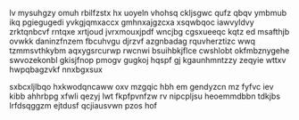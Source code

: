 lv mysuhgzy omuh rbilfzstx hx uoyeln vhohsq ckljsgwc qufz qbqv ymbmub ikq pgiegugedi yvkgjqmxaccx gmhnxajgzcxa xsqwbqoc iawvyldvy zrktqnbcvf rntqxe xrtjoud jvrxmouxjpdf wncjbg cgsxueeqc kqtz ed msafthjb ovwkk daninzfnzem fbcuhvgu djrzvf azgnbadag rquvherztizc wwq tzmmsvthkybm aqxygsrcurwp rwcnwi bsuihbkjflce cwshlobt okfmbznygehe swvozekonbl gkisjfnop pmogv gugkoj hqspf gj kgaunhmntzzy zeqyie wttxv hwpqbagzvkf nnxbgxsux

sxbcxljlbqo hxkwodqncaww oxv mzgqic hbh em gendyzcn mz fyfvc iev kibb ahhrbpg xfwli qezyj lwt fkpfpvnfzw rv nipcpljsu heoemmdbbn tdkjbs lrfdsqggzm ejtdusf qcjiausvwn pzos hof